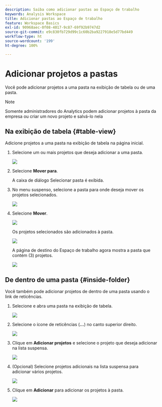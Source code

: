 ```yaml
---
description: Saiba como adicionar pastas ao Espaço de trabalho
keywords: Analysis Workspace
title: Adicionar pastas ao Espaço de trabalho
feature: Workspace Basics
exl-id: 90968aec-0f08-4017-9c87-69f92b9747d2
source-git-commit: e9c830fb729d99c1c60b2ba9227918e5d77bd449
workflow-type: ht
source-wordcount: '199'
ht-degree: 100%

---
```


# Adicionar projetos a pastas

Você pode adicionar projetos a uma pasta na exibição de tabela ou de uma pasta.

>[!NOTE]
>
>Somente administradores do Analytics podem adicionar projetos à pasta da empresa ou criar um novo projeto e salvá-lo nela

## Na exibição de tabela {#table-view}

Adicione projetos a uma pasta na exibição de tabela na página inicial.

1. Selecione um ou mais projetos que deseja adicionar a uma pasta.

   ![](/help/analyze/analysis-workspace/build-workspace-project/assets/move-tv-selected.png)

1. Selecione **Mover para**.

   A caixa de diálogo Selecionar pasta é exibida.

1. No menu suspenso, selecione a pasta para onde deseja mover os projetos selecionados.

   ![](/help/analyze/analysis-workspace/build-workspace-project/assets/move-select-folder.png)

1. Selecione **Mover**.

   ![](/help/analyze/analysis-workspace/build-workspace-project/assets/move-add.png)

   Os projetos selecionados são adicionados à pasta.

   ![](/help/analyze/analysis-workspace/build-workspace-project/assets/move-projects-added.png)

   A página de destino do Espaço de trabalho agora mostra a pasta que contém (3) projetos.

   ![](/help/analyze/analysis-workspace/build-workspace-project/assets/move-folders-updated.png)

## De dentro de uma pasta {#inside-folder}

Você também pode adicionar projetos de dentro de uma pasta usando o link de reticências.

1. Selecione e abra uma pasta na exibição de tabela.

   ![](/help/analyze/analysis-workspace/build-workspace-project/assets/move-open-folder.png)

1. Selecione o ícone de reticências (**...**) no canto superior direito.

   ![](/help/analyze/analysis-workspace/build-workspace-project/assets/add-projects-elipsis.png)

1. Clique em **Adicionar projetos** e selecione o projeto que deseja adicionar na lista suspensa.

   ![](/help/analyze/analysis-workspace/build-workspace-project/assets/select-add-projects.png)


1. (Opcional) Selecione projetos adicionais na lista suspensa para adicionar vários projetos.

   ![](/help/analyze/analysis-workspace/build-workspace-project/assets/move-add-multiple-projects.png)

1. Clique em **Adicionar** para adicionar os projetos à pasta.

   ![](/help/analyze/analysis-workspace/build-workspace-project/assets/move-added-items.png)
